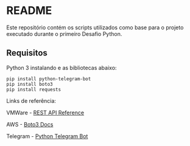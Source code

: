 # README

Este repositório contém os scripts utilizados como base para o projeto executado durante o primeiro Desafio Python.

## Requisitos

Python 3 instalando e as bibliotecas abaixo:

```
pip install python-telegram-bot
pip install boto3
pip install requests
```

Links de referência:

VMWare - [REST API Reference](https://vdc-download.vmware.com/vmwb-repository/dcr-public/423e512d-dda1-496f-9de3-851c28ca0814/0e3f6e0d-8d05-4f0c-887b-3d75d981bae5/VMware-vSphere-Automation-SDK-REST-6.7.0/docs/apidocs/index.html)

AWS - [Boto3 Docs](https://boto3.amazonaws.com/v1/documentation/api/latest/reference/services/index.html)

Telegram - [Python Telegram Bot](https://python-telegram-bot.readthedocs.io/)